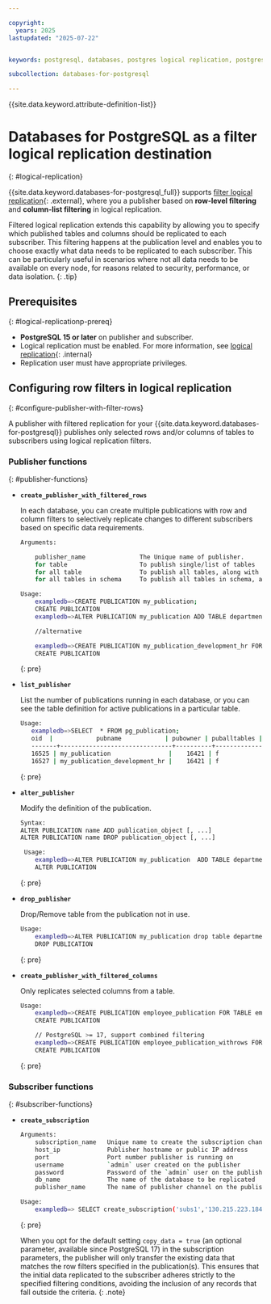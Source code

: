 ```yaml
---

copyright:
  years: 2025
lastupdated: "2025-07-22"


keywords: postgresql, databases, postgres logical replication, postgresql logical replication

subcollection: databases-for-postgresql

---
```


{{site.data.keyword.attribute-definition-list}}


# Databases for PostgreSQL as a filter logical replication destination
{: #logical-replication}

{{site.data.keyword.databases-for-postgresql_full}} supports [filter logical replication](https://www.postgresql.org/docs/15/logical-replication-row-filter.html){: .external}, where you a publisher based on  **row-level filtering** and **column-list filtering** in logical replication.

Filtered logical replication extends this capability by allowing you to specify which published tables and columns should be replicated to each subscriber. This filtering happens at the publication level and enables you to choose exactly what data needs to be replicated to each subscriber. This can be particularly useful in scenarios where not all data needs to be available on every node, for reasons related to security, performance, or data isolation.
{: .tip}

## Prerequisites
{: #logical-replicationp-prereq}

- **PostgreSQL 15 or later** on publisher and subscriber.
- Logical replication must be enabled. For more information, see [logical replication](https://cloud.ibm.com/docs/databases-for-postgresql?topic=databases-for-postgresql-logical-replication){: .internal}
- Replication user must have appropriate privileges.

## Configuring row filters in logical replication
{: #configure-publisher-with-filter-rows}

A publisher with filtered replication for your {{site.data.keyword.databases-for-postgresql}} publishes only selected rows and/or columns of tables to subscribers using logical replication filters.

### Publisher functions
{: #publisher-functions}

- **`create_publisher_with_filtered_rows`**

    In each database, you can create multiple publications with row and column filters to selectively replicate changes to different subscribers based on specific data requirements.

    ```sh
    Arguments:
    
        publisher_name               The Unique name of publisher.
        for table                    To publish single/list of tables
        for all table                To publish all tables, along with future tables.
        for all tables in schema     To publish all tables in schema, along wth future tables.
    
    Usage:
        exampledb=>CREATE PUBLICATION my_publication;
        CREATE PUBLICATION
        exampledb=>ALTER PUBLICATION my_publication ADD TABLE department_employee WHERE (department_id = 'development');
    
        //alternative
    
        exampledb=>CREATE PUBLICATION my_publication_development_hr FOR TABLE department_employee WHERE (department_id = 'development' or  department_id='hr');
        CREATE PUBLICATION
    
    ```
    {: pre}

- **`list_publisher`**

     List the number of publications running in each database, or you can see the table definition for active publications in a particular table.
    
     ```sh
     Usage:
        exampledb=>SELECT  * FROM pg_publication;
        oid  |            pubname            | pubowner | puballtables | pubinsert | pubupdate | pubdelete | pubtruncate | pubviaroot
        -------+-------------------------------+----------+--------------+-----------+-----------+-----------+-------------+------------
        16525 | my_publication                |    16421 | f            | t         | t         | t         | t           | f
        16527 | my_publication_development_hr |    16421 | f            | t         | t         | t         | t           | f
    ```
    {: pre}

- **`alter_publisher`**

    Modify the definition of the publication.
    
    ```sh
    Syntax:
    ALTER PUBLICATION name ADD publication_object [, ...]
    ALTER PUBLICATION name DROP publication_object [, ...]
    
     Usage:
        exampledb=>ALTER PUBLICATION my_publication  ADD TABLE department  WHERE (dept_name = 'hr');
        ALTER PUBLICATION
    ```
    {: pre}

- **`drop_publisher`**

    Drop/Remove table from the publication not in use.
    
    ```sh
    Usage:
        exampledb=>ALTER PUBLICATION my_publication drop table department;
        DROP PUBLICATION
    ```
    {: pre}


- **`create_publisher_with_filtered_columns`**

    Only replicates selected columns from a table.
    
    ```sh
    Usage:
        exampledb=>CREATE PUBLICATION employee_publication FOR TABLE employee (id, first_name, last_name);
        CREATE PUBLICATION
    
        // PostgreSQL >= 17, support combined filtering
        exampledb=>CREATE PUBLICATION employee_publication_withrows FOR TABLE employee (id, first_name, last_name)  WHERE (department = 'HR');
        CREATE PUBLICATION
    ```
    {: pre}


### Subscriber functions
{: #subscriber-functions}

- **`create_subscription`**

    ```sh
    Arguments:
        subscription_name   Unique name to create the subscription channel with
        host_ip             Publisher hostname or public IP address
        port                Port number publisher is running on
        username            `admin` user created on the publisher
        password            Password of the `admin` user on the publisher
        db_name             The name of the database to be replicated
        publisher_name      The name of publisher channel on the publisher
    
    Usage:
        exampledb=> SELECT create_subscription('subs1','130.215.223.184','5432','password','admin','exampledb','my_publication');
    ```
    {: pre}
  
     When you opt for the default setting `copy_data = true` (an optional parameter, available since PostgreSQL 17) in the subscription parameters, the publisher will only transfer the existing data that matches the row filters specified in the publication(s). This ensures that the initial data replicated to the subscriber adheres strictly to the specified filtering conditions, avoiding the inclusion of any records that fall outside the criteria.
{: .note}
